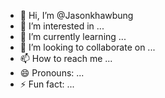 - 👋 Hi, I’m @Jasonkhawbung
- 👀 I’m interested in ...
- 🌱 I’m currently learning ...
- 💞️ I’m looking to collaborate on ...
- 📫 How to reach me ...
- 😄 Pronouns: ...
- ⚡ Fun fact: ...

<!---
Jasonkhawbung/Jasonkhawbung is a ✨ special ✨ repository because its `README.md` (this file) appears on your GitHub profile.
You can click the Preview link to take a look at your changes.
--->
